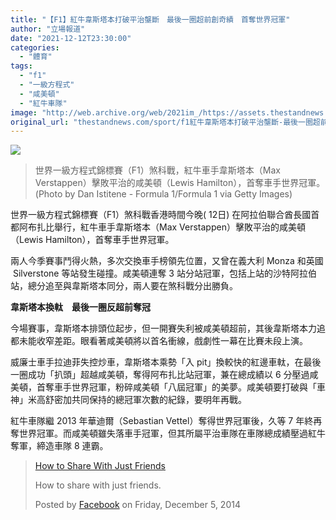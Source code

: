 ```yaml
---
title: "【F1】紅牛韋斯塔本打破平治壟斷　最後一圈超前創奇績　首奪世界冠軍"
author: "立場報道"
date: "2021-12-12T23:30:00"
categories:
  - "體育"
tags:
  - "f1"
  - "一級方程式"
  - "咸美頓"
  - "紅牛車隊"
image: "http://web.archive.org/web/2021im_/https://assets.thestandnews.com/media/photos/Layer_0_uIMvPuG.png"
original_url: "thestandnews.com/sport/f1紅牛韋斯塔本打破平治壟斷-最後一圈超前創奇績-首奪世界冠軍"
---
```

![](http://web.archive.org/web/2021im_/https://assets.thestandnews.com/media/photos/Layer_0_uIMvPuG.png)
> 世界一級方程式錦標賽（F1）煞科戰，紅牛車手韋斯塔本（Max Verstappen）擊敗平治的咸美頓（Lewis Hamilton），首奪車手世界冠軍。 (Photo by Dan Istitene - Formula 1/Formula 1 via Getty Images)

世界一級方程式錦標賽（F1）煞科戰香港時間今晚( 12日) 在阿拉伯聯合酋長國首都阿布扎比舉行，紅牛車手韋斯塔本（Max Verstappen）擊敗平治的咸美頓（Lewis Hamilton），首奪車手世界冠軍。

兩人今季賽事鬥得火熱，多次交換車手榜領先位置，又曾在義大利 Monza 和英國  Silverstone 等站發生碰撞。咸美頓連奪 3 站分站冠軍，包括上站的沙特阿拉伯站，總分追至與韋斯塔本同分，兩人要在煞科戰分出勝負。

**韋斯塔本換軚　最後一圈反超前奪冠**

今場賽事，韋斯塔本排頭位起步，但一開賽失利被咸美頓超前，其後韋斯塔本力追都未能收窄差距。眼看著咸美頓將以首名衝線，戲劇性一幕在比賽未段上演。

威廉士車手拉迪菲失控炒車，韋斯塔本乘勢「入 pit」換較快的紅邊車軚，在最後一圈成功「扒頭」超越咸美頓，奪得阿布扎比站冠軍，兼在總成績以 6 分壓過咸美頓，首奪車手世界冠軍，粉碎咸美頓「八屆冠軍」的美夢。咸美頓要打破與「車神」米高舒密加共同保持的總冠軍次數的紀錄，要明年再戰。

紅牛車隊繼 2013 年華迪爾（Sebastian Vettel）奪得世界冠軍後，久等 7 年終再奪世界冠軍。而咸美頓雖失落車手冠軍，但其所屬平治車隊在車隊總成績壓過紅牛奪軍，締造車隊 8 連霸。

> [How to Share With Just Friends](http://web.archive.org/web/20211212153924/https://www.facebook.com/facebook/videos/10153231379946729/)
> 
> How to share with just friends.
> 
> Posted by [Facebook](http://web.archive.org/web/20211212153924/https://www.facebook.com/facebook/) on Friday, December 5, 2014